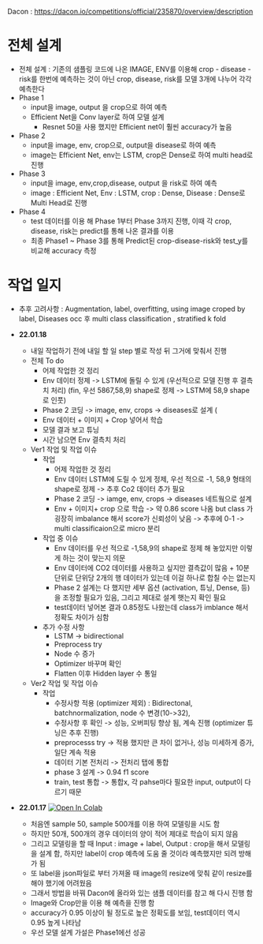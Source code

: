 Dacon : https://dacon.io/competitions/official/235870/overview/description
# 전체 설계 

- 전체 설계 : 기존의 샘플링 코드에 나온 IMAGE, ENV를 이용해 crop - disease - risk를 한번에 예측하는 것이 아닌 crop, disease, risk를 모델 3개에 나누어 각각 예측한다 
- Phase 1 
  - input을 image, output 을 crop으로 하여 예측 
  - Efficient Net을 Conv layer로 하여 모델 설계 
    - Resnet 50을 사용 했지만 Efficient net이 훨씬 accuracy가 높음 
- Phase 2 
  - input을 image, env, crop으로, output을 disease로 하여 예측 
  - image는 Efficient Net, env는 LSTM, crop은 Dense로 하여 multi head로 진행 
- Phase 3 
  - input을 image, env,crop,disease, output 을 risk로 하여 예측 
  - image : Efficient Net, Env : LSTM, crop : Dense, Disease : Dense로 Multi Head로 진행 
- Phase 4 
  - test 데이터를 이용 해 Phase 1부터 Phase 3까지 진행, 이때 각 crop, disease, risk는 predict를 통해 나온 결과를 이용 
  - 최종 Phase1 ~ Phase 3를 통해 Predict된 crop-disease-risk와 test_y를 비교해 accuracy 측정 
 

# 작업 일지 
- 추후 고려사항 : Augmentation, label, overfitting, using image croped by label, Diseases occ 후 multi class classification , stratified k fold 

- **22.01.18** 
  - 내일 작업하기 전에 내일 할 일 step 별로 작성 뒤 그거에 맞춰서 진행 
  - 전체 To do 
    - 어제 작업한 것 정리 
    - Env 데이터 정제 -> LSTM에 돌릴 수 있게 (우선적으로 모델 진행 후 결측치 처리) (fin, 우선 5867,58,9) shape로 정제 -> LSTM에 58,9 shape로 인풋) 
    - Phase 2 코딩 -> image, env, crops -> diseases로 설계 (
    - Env 데이터 + 이미지 + Crop 넣어서 학습 
    - 모델 결과 보고 튜닝 
    - 시간 남으면 Env 결측치 처리 
  - Ver1 작업 및 작업 이슈 
    - 작업 
      - 어제 작업한 것 정리 
      - Env 데이터 LSTM에 도릴 수 있게 정제, 우선 적으로 -1, 58,9 형태의 shape로 정제 -> 추후 Co2 데이터 추가 필요 
      - Phase 2 코딩 -> iamge, env, crops -> diseases 네트웤으로 설계 
      - Env + 이미지+ crop 으로 학습 -> 약 0.86 score 나옴 but class 가 굉장히 imbalance 해서 score가 신뢰성이 낮음 -> 추후에 0-1 -> multi classificaion으로 micro 분리 
    - 작업 중 이슈 
      - Env 데이터를 우선 적으로 -1,58,9의 shape로 정제 해 놓았지만 이렇게 하는 것이 맞는지 의문 
      - Env 데이터에 CO2 데이터를 사용하고 싶지만 결측값이 많음 + 10분 단위로 단위당 2개의 행 데이터가 있는데 이걸 하나로 합칠 수는 없는지 
      - Phase 2 설계는 다 했지만 세부 옵션 (activation, 튜닝, Dense, 등)을 조정할 필요가 있음, 그리고 제대로 설계 햇는지 확인 필요 
      - test데이터 넣어본 결과 0.85정도 나왔는데 class가 imblance 해서 정확도 차이가 심함 
    - 추가 수정 사항 
      - LSTM -> bidirectional  
      - Preprocess try 
      - Node 수 증가 
      - Optimizer 바꾸며 확인 
      - Flatten 이후 Hidden layer 수 통일 
  - Ver2 작업 및 작업 이슈 
    - 작업 
      - 수정사항 적용 (optimizer 제외) : Bidirectonal, batchnormalization, node 수 변경(10->32), 
      - 수정사항 후 확인 -> 성능, 오버피팅 향상 됨, 계속 진행 (optimizer 튜닝은 추후 진행) 
      - preprocesss try -> 적용 했지만 큰 차이 없거나, 성능 미세하게 증가, 일단 계속 적용 
      - 데이터 기본 전처리 -> 전처리 탭에 통합 
      - phase 3 설계 -> 0.94 f1 score 
      - train, test 통합 -> 통합x, 각 pahse마다 필요한 input, output이 다르기 때문 

- **22.01.17** [![Open In Colab](https://colab.research.google.com/assets/colab-badge.svg)](https://colab.research.google.com/github/crimama/DL_project/blob/main/22.01.17_작물병해_모델링.ipynb)


  -  처음엔 sample 50, sample 500개를 이용 하여 모델링을 시도 함 
  -  하지만 50개, 500개의 경우 데이터의 양이 적어 제대로 학습이 되지 않음 
  -  그리고 모델링을 할 때 Input : image + label, Output : crop을 해서 모델링을 설계 함, 하지만 label이 crop 예측에 도움 줄 것이라 예측했지만 되려 방해가 됨 
  -  또 label을 json파일로 부터 가져올 때 image의 resize에 맞춰 같이 resize를 해야 했기에 어려웠음 
  -  그래서 방법을 바꿔 Dacon에 올라와 있는 샘플 데이터를 참고 해 다시 진행 함 
  -  Image와 Crop만을 이용 해 예측을 진행 함 
  -  accuracy가 0.95 이상이 될 정도로 높은 정확도를 보임, test데이터 역시 0.95 높게 나타남
    -  우선 모델 설계 가설은 Phase1에선 성공 
